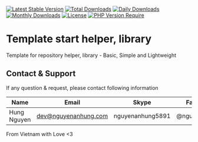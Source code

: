 [![Latest Stable Version](https://img.shields.io/packagist/v/nguyenanhung/excel-on-php.svg?style=flat-square)](https://packagist.org/packages/nguyenanhung/excel-on-php)
[![Total Downloads](https://img.shields.io/packagist/dt/nguyenanhung/excel-on-php.svg?style=flat-square)](https://packagist.org/packages/nguyenanhung/excel-on-php)
[![Daily Downloads](https://img.shields.io/packagist/dd/nguyenanhung/excel-on-php.svg?style=flat-square)](https://packagist.org/packages/nguyenanhung/excel-on-php)
[![Monthly Downloads](https://img.shields.io/packagist/dm/nguyenanhung/excel-on-php.svg?style=flat-square)](https://packagist.org/packages/nguyenanhung/excel-on-php)
[![License](https://img.shields.io/packagist/l/nguyenanhung/excel-on-php.svg?style=flat-square)](https://packagist.org/packages/nguyenanhung/excel-on-php)
[![PHP Version Require](https://img.shields.io/packagist/dependency-v/nguyenanhung/excel-on-php/php)](https://packagist.org/packages/nguyenanhung/excel-on-php)

# Template start helper, library

Template for repository helper, library - Basic, Simple and Lightweight

## Contact & Support

If any question & request, please contact following information

| Name        | Email                | Skype            | Facebook      |
|-------------|----------------------|------------------|---------------|
| Hung Nguyen | dev@nguyenanhung.com | nguyenanhung5891 | @nguyenanhung |

From Vietnam with Love <3
